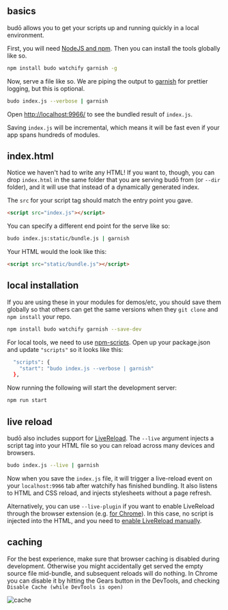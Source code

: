 ## basics

budō allows you to get your scripts up and running quickly in a local environment. 

First, you will need [NodeJS and npm](http://nodejs.org/download/). Then you can install the tools globally like so.

```sh
npm install budo watchify garnish -g
```

Now, serve a file like so. We are piping the output to [garnish](https://github.com/mattdesl/garnish) for prettier logging, but this is optional.

```sh
budo index.js --verbose | garnish
```

Open [http://localhost:9966/](http://localhost:9966/) to see the bundled result of `index.js`. 

Saving `index.js` will be incremental, which means it will be fast even if your app spans hundreds of modules. 

## index.html

Notice we haven't had to write any HTML! If you want to, though, you can drop `index.html` in the same folder that you are serving budō from (or `--dir` folder), and it will use that instead of a dynamically generated index.

The `src` for your script tag should match the entry point you gave.

```html
<script src="index.js"></script>
```

You can specify a different end point for the serve like so:

```sh
budo index.js:static/bundle.js | garnish
```

Your HTML would the look like this:

```html
<script src="static/bundle.js"></script>
```

## local installation

If you are using these in your modules for demos/etc, you should save them globally so that others can get the same versions when they `git clone` and `npm install` your repo.

```sh
npm install budo watchify garnish --save-dev
```

For local tools, we need to use [npm-scripts](https://docs.npmjs.com/misc/scripts). Open up your package.json and update `"scripts"` so it looks like this:

```sh
  "scripts": {
    "start": "budo index.js --verbose | garnish"
  },
```

Now running the following will start the development server:

```sh
npm run start
```

## live reload

budō also includes support for [LiveReload](livereload.com). The `--live` argument injects a script tag into your HTML file so you can reload across many devices and browsers.

```sh
budo index.js --live | garnish
```

Now when you save the `index.js` file, it will trigger a live-reload event on your `localhost:9966` tab after watchify has finished bundling. It also listens to HTML and CSS reload, and injects stylesheets without a page refresh. 

Alternatively, you can use `--live-plugin` if you want to enable LiveReload through the browser extension (e.g. [for Chrome](https://chrome.google.com/webstore/detail/livereload/jnihajbhpnppcggbcgedagnkighmdlei?hl=en)). In this case, no script is injected into the HTML, and you need to [enable LiveReload manually](https://github.com/mattdesl/wtch#setup).

## caching

For the best experience, make sure that browser caching is disabled during development. Otherwise you might accidentally get served the empty source file mid-bundle, and subsequent reloads will do nothing. In Chrome you can disable it by hitting the Gears button in the DevTools, and checking `Disable Cache (while DevTools is open)`

![cache](http://i.imgur.com/e1LpJJi.png)
